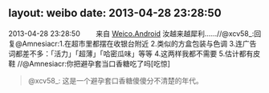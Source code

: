 layout: weibo
date: 2013-04-28 23:28:50
---
<meta name="referrer" content="no-referrer" />

2013-04-28 23:28:50  &nbsp;&nbsp;&nbsp;&nbsp;&nbsp;&nbsp; 来自 <a href="http://app.weibo.com/t/feed/l4RWD" rel="nofollow">Weico.Android</a>
汝越来越犀利……//@xcv58_:回复@Amnesiacr:1.在超市里都摆在收银台附近 2.类似的方盒包装与色调 3.连广告词都差不多：「活力」「超薄」「哈密瓜味」等等 4.这两样我都不需要 5.估计都有皮鞋 //@Amnesiacr:你把避孕套当口香糖吃了吗[吃惊]
>  @xcv58_: 这是一个避孕套口香糖傻傻分不清楚的年代。 ​​​
